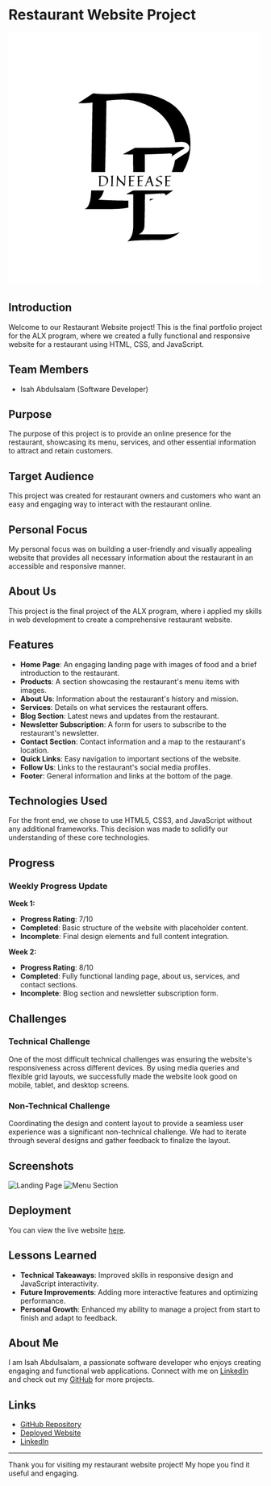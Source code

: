 # Restaurant Website Project

![Restaurant Banner](./icons/banner.png)

## Introduction

Welcome to our Restaurant Website project! This is the final portfolio project for the ALX program, where we created a fully functional and responsive website for a restaurant using HTML, CSS, and JavaScript.

## Team Members

- Isah Abdulsalam (Software Developer)

## Purpose

The purpose of this project is to provide an online presence for the restaurant, showcasing its menu, services, and other essential information to attract and retain customers.

## Target Audience

This project was created for restaurant owners and customers who want an easy and engaging way to interact with the restaurant online.

## Personal Focus

My personal focus was on building a user-friendly and visually appealing website that provides all necessary information about the restaurant in an accessible and responsive manner.

## About Us

This project is the final project of the ALX program, where i applied my skills in web development to create a comprehensive restaurant website.

## Features

- **Home Page**: An engaging landing page with images of food and a brief introduction to the restaurant.
- **Products**: A section showcasing the restaurant's menu items with images.
- **About Us**: Information about the restaurant's history and mission.
- **Services**: Details on what services the restaurant offers.
- **Blog Section**: Latest news and updates from the restaurant.
- **Newsletter Subscription**: A form for users to subscribe to the restaurant's newsletter.
- **Contact Section**: Contact information and a map to the restaurant's location.
- **Quick Links**: Easy navigation to important sections of the website.
- **Follow Us**: Links to the restaurant's social media profiles.
- **Footer**: General information and links at the bottom of the page.

## Technologies Used

For the front end, we chose to use HTML5, CSS3, and JavaScript without any additional frameworks. This decision was made to solidify our understanding of these core technologies.

## Progress

### Weekly Progress Update

**Week 1:**

- **Progress Rating**: 7/10
- **Completed**: Basic structure of the website with placeholder content.
- **Incomplete**: Final design elements and full content integration.

**Week 2:**

- **Progress Rating**: 8/10
- **Completed**: Fully functional landing page, about us, services, and contact sections.
- **Incomplete**: Blog section and newsletter subscription form.

## Challenges

### Technical Challenge

One of the most difficult technical challenges was ensuring the website's responsiveness across different devices. By using media queries and flexible grid layouts, we successfully made the website look good on mobile, tablet, and desktop screens.

### Non-Technical Challenge

Coordinating the design and content layout to provide a seamless user experience was a significant non-technical challenge. We had to iterate through several designs and gather feedback to finalize the layout.

## Screenshots

![Landing Page](path/to/landing-page-screenshot.jpg)
![Menu Section](path/to/menu-section-screenshot.jpg)

## Deployment

You can view the live website [here](https://your-deployed-website-link).

## Lessons Learned

- **Technical Takeaways**: Improved skills in responsive design and JavaScript interactivity.
- **Future Improvements**: Adding more interactive features and optimizing performance.
- **Personal Growth**: Enhanced my ability to manage a project from start to finish and adapt to feedback.

## About Me

I am Isah Abdulsalam, a passionate software developer who enjoys creating engaging and functional web applications. Connect with me on [LinkedIn](https://www.linkedin.com/in/isahabdulsalam) and check out my [GitHub](https://github.com/isahabdulsalam) for more projects.

## Links

- [GitHub Repository](https://github.com/isahabdulsalam/DineEase)
- [Deployed Website](https://your-deployed-website-link)
- [LinkedIn](https://www.linkedin.com/in/isahabdulsalam)

---

Thank you for visiting my restaurant website project! My hope you find it useful and engaging.
